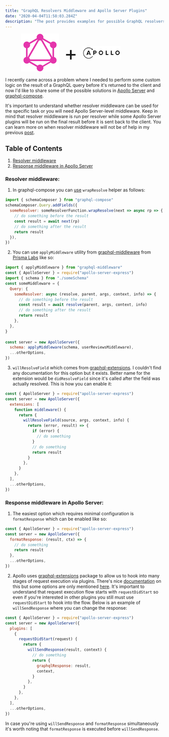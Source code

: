 ```yaml
---
title: "GraphQL Resolvers Middleware and Apollo Server Plugins"
date: "2020-04-04T11:58:03.284Z"
description: "The post provides examples for possible GraphQL resolvers middleware and explains host to use Apollo Server plugins or extensions."
---
```


<div style="display:flex;align-items:center;padding-left:10%;padding-right:10%;">
    <div style="width:30%;">
        <img src="GraphQL_Logo.svg"
            alt="GraphQL Logo"
            style="margin:0;"
            />
    </div>
        <span style="font-size: 64px;padding-left:16px;padding-right:16px;">+</span>
    <div style="width:30%;">
    <img src="apollo.png"
        alt="Apollo Logo"
        />
    </div>
</div>

I recently came across a problem where I needed to perform some custom logic on the result of a GraphQL query before it's returned to the client and now I'd like to share some of the possible solutions in [Apollo Server](https://www.apollographql.com/docs/apollo-server/) and [graphql-compose](https://graphql-compose.github.io/).

It's important to understand whether resolver middleware can be used for the specific task or you will need Apollo Server-level middleware. Keep in mind that resolver middleware is run per resolver while some Apollo Server plugins will be run on the final result before it is sent back to the client. You can learn more on when resolver middleware will not be of help in my previous [post](https://spektor.dev/graphql-resolver-middleware-apollo-server-plugins/).

## Table of Contents

1. [Resolver middleware](#resolver_middleware)
2. [Response middleware in Apollo Server](#response_middleware)

### Resolver middleware: <a name="resolver_middleware"></a>

1. In graphql-compose you can [use](https://github.com/graphql-compose/graphql-compose-mongoose/blob/980044bcf481f9168ef5938ca0b5fb01abaca978/README.md) `wrapResolve` helper as follows:

```js
import { schemaComposer } from "graphql-compose"
schemaComposer.Query.addFields({
  someResolver: someResolverFunction.wrapResolve(next => async rp => {
    // do something before the result
    const result = await next(rp)
    // do something after the result
    return result
  }),
})
```

2. You can use `applyMiddleware` utility from [graphql-middleware](https://www.npmjs.com/package/graphql-middleware) from [Prisma Labs](https://www.prisma.io/) like so:

```js
import { applyMiddleware } from "graphql-middleware"
const { ApolloServer } = require("apollo-server-express")
import { schema } from "./someSchema"
const someMiddleware = {
  Query: {
    someResolver: async (resolve, parent, args, context, info) => {
      // do something before the result
      const result = await resolve(parent, args, context, info)
      // do something after the result
      return result
    },
  },
}

const server = new ApolloServer({
  schema: applyMiddleware(schema, userReviewsMiddleware),
  ...otherOptions,
})
```

3. `willResolveField` which comes from [graphql-extensions](https://github.com/apollographql/apollo-server/tree/master/packages/graphql-extensions). I couldn't find any documentation for this option but it exists. Better name for the extension would be `didResolveField` since it's called after the field was actually resolved. This is how you can enable it:

```js
const { ApolloServer } = require("apollo-server-express")
const server = new ApolloServer({
  extensions: [
    function middleware() {
      return {
        willResolveField(source, args, context, info) {
          return (error, result) => {
            if (error) {
              // do something
            }
            // do something
            return result
          }
        },
      }
    },
  ],
  ...otherOptions,
})
```

### Response middleware in Apollo Server: <a name="response_middleware"></a>

1. The easiest option which requires minimal configuration is `formatResponse` which can be enabled like so:

```js
const { ApolloServer } = require("apollo-server-express")
const server = new ApolloServer({
  formatResponse: (result, ctx) => {
    // do something
    return result
  },
  ...otherOptions,
})
```

2. Apollo uses [graphql-extensions](https://github.com/apollographql/apollo-server/tree/master/packages/graphql-extensions) package to allow us to hook into many stages of request execution via plugins. There's nice [documentation](https://www.apollographql.com/docs/apollo-server/integrations/plugins/) on this but some options are only mentioned [here](https://github.com/apollographql/apollo-server/blob/ef6e118e11edd51f702b9f74b0bd81142dc44549/packages/graphql-extensions/src/index.ts#L32). It's important to understand that request execution flow starts with `requestDidStart` so even if you're interested in other plugins you still must use `requestDidStart` to hook into the flow. Below is an example of `willSendResponse` where you can change the response:

```js
const { ApolloServer } = require("apollo-server-express")
const server = new ApolloServer({
  plugins: [
    {
      requestDidStart(request) {
        return {
          willSendResponse(result, context) {
            // do something
            return {
              graphqlResponse: result,
              context,
            }
          },
        }
      },
    },
  ],
  ...otherOptions,
})
```

In case you're using `willSendResponse` and `formatResponse` simultaneously it's worth noting that `formatResponse` is executed before `willSendResponse`.
